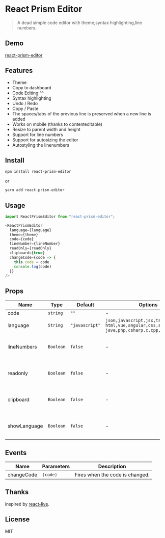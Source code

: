 # React Prism Editor


> A dead simple code editor with theme,syntax highlighting,line numbers.

## Demo

[react-prism-editor](https://lumia2046.github.io/react-prism-editor/)


## Features
- Theme
- Copy to dashboard
- Code Editing ^^
- Syntax highlighting
- Undo / Redo
- Copy / Paste
- The spaces/tabs of the previous line is preserved when a new line is added
- Works on mobile (thanks to contenteditable)
- Resize to parent width and height
- Support for line numbers
- Support for autosizing the editor
- Autostyling the linenumbers 

## Install

```sh
npm install react-prism-editor
```

or

```sh
yarn add react-prism-editor
```

## Usage



```js
import ReactPrismEditor from "react-prism-editor";

<ReactPrismEditor
  language={language}
  theme={theme}
  code={code}
  lineNumber={lineNumber}
  readOnly={readOnly}
  clipboard={true}
  changeCode={code => {
    this.code = code
    console.log(code)
  }}
/>


```
## Props

| Name                 | Type      | Default | Options                              | Description                                      |
| -------------------- | --------- | ------- | ------------------------------------ | ------------------------------------------------ |
| code                 | `string`  | `""`    | -                                    |  the code                                        |
| language             | `String`  |`"javascript"`| `json,javascript,jsx,tsx,typescript`<br>`html,vue,angular,css,sass,markup`<br>`java,php,csharp,c,cpp,sql,xml` | language of the code |
| lineNumbers          | `Boolean` | `false` | -                                    | Whether to show line numbers or not              |
| readonly             | `Boolean` | `false` | -                                    | Indicates if the editor is read only or not      |               
| clipboard            | `Boolean` | `false` | -                                    | Whether to show clipboard or not                 |
| showLanguage         | `Boolean` | `false` | -                                    | Whether to show language or not                  |



## Events

| Name       | Parameters | Description                     |
| ---------- | ---------- | ------------------------------- |
| changeCode | `(code)`   | Fires when the code is changed. |


## Thanks

inspired by [react-live](https://github.com/FormidableLabs/react-live).

## License

MIT